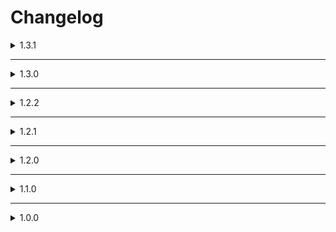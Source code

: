 # Changelog

<details>
<summary>1.3.1</summary>

## Changed
- Fixed an issue that could occur when dying by certain events (Dead body being destroyed)
</details>
<hr>

<details>
<summary>1.3.0</summary>

## Added
- local pitch fluctuation to make shouting 'Yippee!' more fun.
- Dead players may now be heard by alive players (very silently)
- Config that dictates whether or not dead players can yippe to alive players [Default: on]
- Config that dictates whether or not dead players alert Enemies [Default: off]
- Config that allows 'Yippee!'s to fluctuate in pitch when shouted. [Default: on]
- Config that allows 'Yippee!'s to overlap instead of restarting [Default: off]
- Added more logging entries for these events.

## Changed
- Updated Csync Dependency from 1.0.7 to 1.0.8
- Confetti now scales down over time, looks really nice!
- Confetti now spawns in a circle around the player using noise to add a more 'weightless' feeling.
- Reworked a majority of the networking code.
- Certain config names changed

</details>
<hr>

<details>
<summary>1.2.2</summary>

## Changed

- Patched an issue where using chat could cause an unexpected 'Yippee!' to be shouted. [(Issue #1)](https://github.com/QuadMesh/QMLC_YippeeKeyMod/issues/1)
- Patched an issue where stray confetti was spawned when dead players used 'Yippee!

</details>
<hr>
<details>
<summary>1.2.1</summary>

## Changed

- Updated Csync Dependency from 1.0.6 to 1.0.7
- Updated changelog file to fix spelling mistakes

</details>
<hr>
<details>
<summary>1.2.0</summary>

## Added

- Dead players can now 'Yippee' to eachother!
- Cooldown config for those who dislike spamming. Please note: this is Host controlled, make sure to ask the host to enable cooldowns if you really dislike it. Cooldown is **OFF** by default
- Cooldown time for set cooldown, defaults to 2 seconds.

## Changed

- changed 'Yippee' sound to one with less clicky audio

### Enjoy!!

</details>
<hr>

<details>
<summary>1.1.0</summary>

## Added

- Walkie talkie now transmits the sound when shouting 'Yippee!' (minor oversight, my bad!)
- Added config value for the volume of shouting 'Yippee!'.
- Added config value for how far the EnemyAI detection range is when shouting 'Yippee! (if enabled)
- Added config value for how loud the EnemyAI detection volume is when shouting 'Yippee! (if enabled)
- Added syncing to config values using Csync. This means that no matter what your config file is, everything marked with '(HOST ONLY)' will be synced when playing online or in a LAN.

## Changed

- Confetti spam has been reduced, but can be re-enabled in the configs for those who desperately want to cause confetti rain.

</details>
<hr>
<details>
<summary>1.0.0</summary>

## Added

- Yippee Key (Configurable)
- Notify enemies on 'Yippee' (Configurable)
- Confetti (Configurable)
- Debug messages (Configurable)

</details>
